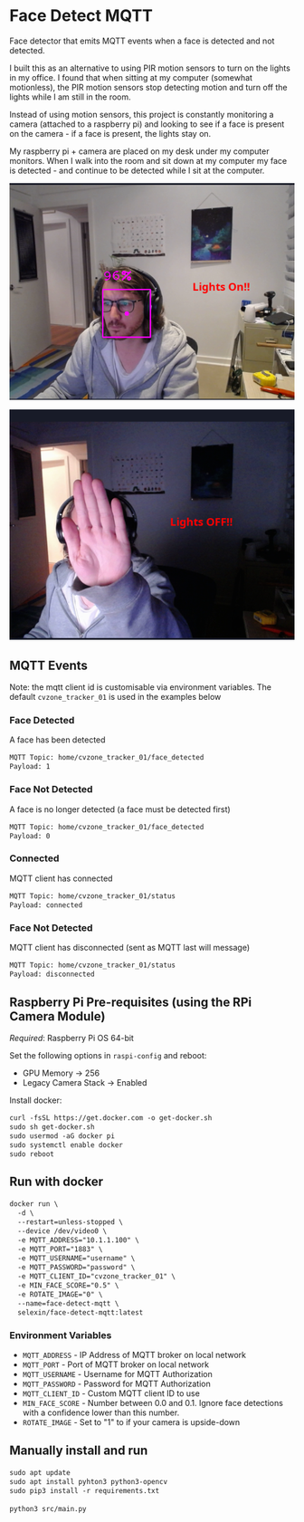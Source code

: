 # Face Detect MQTT
Face detector that emits MQTT events when a face is detected and not detected.

I built this as an alternative to using PIR motion sensors to turn on the lights in my office.
I found that when sitting at my computer (somewhat motionless), the PIR motion sensors stop detecting
motion and turn off the lights while I am still in the room.

Instead of using motion sensors, this project is constantly monitoring a camera (attached to a raspberry pi)
and looking to see if a face is present on the camera - if a face is present, the lights stay on.

My raspberry pi + camera are placed on my desk under my computer monitors. When I walk into the room and sit
down at my computer my face is detected - and continue to be detected while I sit at the computer.

![Lights On](images/lights_on.png "Lights ON!")

![Lights Off](images/lights_off.png "Lights OFF!")

## MQTT Events
Note: the mqtt client id is customisable via environment variables. The default `cvzone_tracker_01` is used in the examples below
### Face Detected
A face has been detected
```
MQTT Topic: home/cvzone_tracker_01/face_detected
Payload: 1
```

### Face Not Detected
A face is no longer detected (a face must be detected first)
```
MQTT Topic: home/cvzone_tracker_01/face_detected
Payload: 0
```

### Connected
MQTT client has connected
```
MQTT Topic: home/cvzone_tracker_01/status
Payload: connected
```

### Face Not Detected
MQTT client has disconnected (sent as MQTT last will message)
```
MQTT Topic: home/cvzone_tracker_01/status
Payload: disconnected
```

## Raspberry Pi Pre-requisites (using the RPi Camera Module)
*Required*: Raspberry Pi OS 64-bit

Set the following options in `raspi-config` and reboot:
 - GPU Memory -> 256
 - Legacy Camera Stack -> Enabled

Install docker:
```
curl -fsSL https://get.docker.com -o get-docker.sh
sudo sh get-docker.sh
sudo usermod -aG docker pi
sudo systemctl enable docker
sudo reboot
```

## Run with docker
```
docker run \
  -d \
  --restart=unless-stopped \
  --device /dev/video0 \
  -e MQTT_ADDRESS="10.1.1.100" \
  -e MQTT_PORT="1883" \
  -e MQTT_USERNAME="username" \
  -e MQTT_PASSWORD="password" \
  -e MQTT_CLIENT_ID="cvzone_tracker_01" \
  -e MIN_FACE_SCORE="0.5" \
  -e ROTATE_IMAGE="0" \
  --name=face-detect-mqtt \ 
  selexin/face-detect-mqtt:latest
```

### Environment Variables
 - `MQTT_ADDRESS` - IP Address of MQTT broker on local network
 - `MQTT_PORT` - Port of MQTT broker on local network
 - `MQTT_USERNAME` - Username for MQTT Authorization
 - `MQTT_PASSWORD` - Password for MQTT Authorization
 - `MQTT_CLIENT_ID` - Custom MQTT client ID to use
 - `MIN_FACE_SCORE` - Number between 0.0 and 0.1. Ignore face detections with a confidence lower than this number. 
 - `ROTATE_IMAGE` - Set to "1" to if your camera is upside-down


## Manually install and run
```
sudo apt update
sudo apt install pyhton3 python3-opencv
sudo pip3 install -r requirements.txt

python3 src/main.py
```
